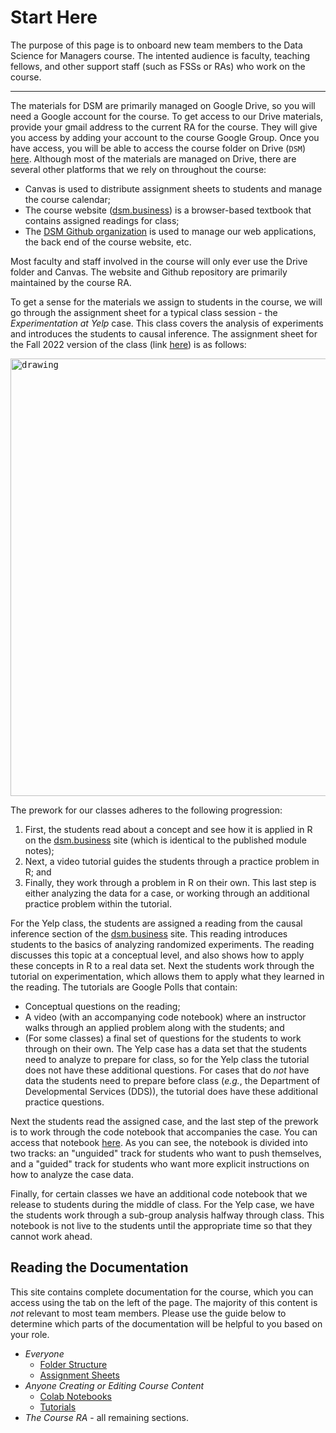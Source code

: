# Start Here

The purpose of this page is to onboard new team members to the Data Science for Managers course. The intented audience is faculty, teaching fellows, and other support staff (such as FSSs or RAs) who work on the course. 

---

The materials for DSM are primarily managed on Google Drive, so you will need a Google account for the course. To get access to our Drive materials, provide your gmail address to the current RA for the course. They will give you access by adding your account to the course Google Group. Once you have access, you will be able to access the course folder on Drive (`DSM`) [here](https://drive.google.com/drive/folders/1cBOCc2-X58ySGGwkP85ArtoCfRuiAPar?usp=sharing). Although most of the materials are managed on Drive, there are several other platforms that we rely on throughout the course:
+ Canvas is used to distribute assignment sheets to students and manage the course calendar;
+ The course website ([dsm.business](https://dsm.business/)) is a browser-based textbook that contains assigned readings for class;
+ The [DSM Github organization](https://code.harvard.edu/DSM) is used to manage our web applications, the back end of the course website, etc.

Most faculty and staff involved in the course will only ever use the Drive folder and Canvas. The website and Github repository are primarily maintained by the course RA. 

To get a sense for the materials we assign to students in the course, we will go through the assignment sheet for a typical class session - the *Experimentation at Yelp* case. This class covers the analysis of experiments and introduces the students to causal inference. The assignment sheet for the Fall 2022 version of the class (link [here](https://docs.google.com/document/d/18GQJAplwDQEeq8OYavMI2LeO9IhK3UOdelyeMjTmOkw/edit?usp=sharing)) is as follows:

<kbd>
<img src="\_media\yelp_assignment.png" alt="drawing" width="700"/>
</kbd>

The prework for our classes adheres to the following progression: 

1. First, the students read about a concept and see how it is applied in R on the [dsm.business](https://dsm.business/) site (which is identical to the published module notes); 
2. Next, a video tutorial guides the students through a practice problem in R; and 
3. Finally, they work through a problem in R on their own. This last step is either analyzing the data for a case, or working through an additional practice problem within the tutorial. 

For the Yelp class, the students are assigned a reading from the causal inference section of the [dsm.business](https://dsm.business/) site. This reading introduces students to the basics of analyzing randomized experiments. The reading discusses this topic at a conceptual level, and also shows how to apply these concepts in R to a real data set. Next the students work through the tutorial on experimentation, which allows them to apply what they learned in the reading. The tutorials are Google Polls that contain:
+ Conceptual questions on the reading;
+ A video (with an accompanying code notebook) where an instructor walks through an applied problem along with the students; and
+ (For some classes) a final set of questions for the students to work through on their own. The Yelp case has a data set that the students need to analyze to prepare for class, so for the Yelp class the tutorial does not have these additional questions. For cases that do *not* have data the students need to prepare before class (*e.g.*, the Department of Developmental Services (DDS)), the tutorial does have these additional practice questions.  

Next the students read the assigned case, and the last step of the prework is to work through the code notebook that accompanies the case. You can access that notebook [here](https://colab.research.google.com/drive/1g-iF2sZ5Wr39jTk4jFEacWgYuB9hXf7X?usp=sharing). As you can see, the notebook is divided into two tracks: an "unguided" track for students who want to push themselves, and a "guided" track for students who want more explicit instructions on how to analyze the case data. 

Finally, for certain classes we have an additional code notebook that we release to students during the middle of class. For the Yelp case, we have the students work through a sub-group analysis halfway through class. This notebook is not live to the students until the appropriate time so that they cannot work ahead.

## Reading the Documentation

This site contains complete documentation for the course, which you can access using the tab on the left of the page. The majority of this content is *not* relevant to most team members. Please use the guide below to determine which parts of the documentation will be helpful to you based on your role. 

+ *Everyone*
	+ [Folder Structure](drive/folder.md)
	+ [Assignment Sheets](drive/assignment_sheet.md#assignment-sheets) 
+ *Anyone Creating or Editing Course Content*
	+ [Colab Notebooks](drive/colab.md#colab-notebooks)
	+ [Tutorials](drive/tutorials.md)
+ *The Course RA* - all remaining sections.



